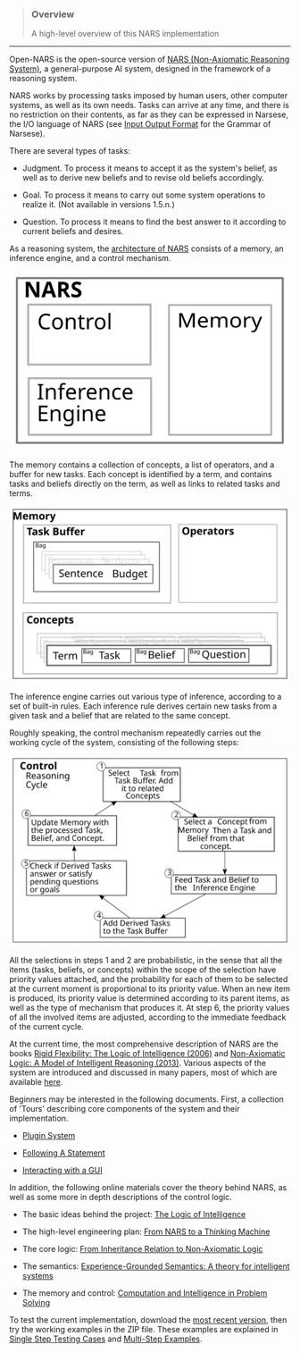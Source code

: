 > ### Overview  
> A high-level overview of this NARS implementation 

***

Open-NARS is the open-source version of [NARS (Non-Axiomatic Reasoning System)](https://sites.google.com/site/narswang/home), a general-purpose AI system, designed in the framework of a reasoning system.

NARS works by processing tasks imposed by human users, other computer systems, as well as its own needs. Tasks can arrive at any time, and there is no restriction on their contents, as far as they can be expressed in Narsese, the I/O language of NARS (see [Input Output Format](https://github.com/opennars/opennars/wiki/Input-Output-Format) for the Grammar of Narsese).

There are several types of tasks:

* Judgment. To process it means to accept it as the system's belief, as well as to derive new beliefs and to revise old beliefs accordingly.

* Goal. To process it means to carry out some system operations to realize it. (Not available in versions 1.5.n.)

* Question. To process it means to find the best answer to it according to current beliefs and desires.

As a reasoning system, the [architecture of NARS](http://www.cis.temple.edu/~pwang/Implementation/NARS/architecture.pdf) consists of a memory, an inference engine, and a control mechanism.

![nars box diagram][narsbox]

The memory contains a collection of concepts, a list of operators, and a buffer for new tasks. Each concept is identified by a term, and contains tasks and beliefs directly on the term, as well as links to related tasks and terms.

![nars memory][memory]

The inference engine carries out various type of inference, according to a set of built-in rules. Each inference rule derives certain new tasks from a given task and a belief that are related to the same concept.

Roughly speaking, the control mechanism repeatedly carries out the working cycle of the system, consisting of the following steps:

![nars reasoning cycle][control]

All the selections in steps 1 and 2 are probabilistic, in the sense that all the items (tasks, beliefs, or concepts) within the scope of the selection have priority values attached, and the probability for each of them to be selected at the current moment is proportional to its priority value. When an new item is produced, its priority value is determined according to its parent items, as well as the type of mechanism that produces it. At step 6, the priority values of all the involved items are adjusted, according to the immediate feedback of the current cycle.

At the current time, the most comprehensive description of NARS are the books [Rigid Flexibility: The Logic of Intelligence (2006)](http://www.springer.com/us/book/9781402050442) and [Non-Axiomatic Logic: A Model of Intelligent Reasoning (2013)](http://www.worldscientific.com/worldscibooks/10.1142/8665). Various aspects of the system are introduced and discussed in many papers, most of which are available [here](http://www.cis.temple.edu/~pwang/papers.html).

Beginners may be interested in the following documents. First, a collection of 'Tours' describing core components of the system and their implementation. 

* [Plugin System](tours/Plugins.md)

* [Following A Statement](tours/FollowStatement.md)

* [Interacting with a GUI](tours/GUIs.md)

In addition, the following online materials cover the theory behind NARS, as well as some more in depth descriptions of the control logic.

* The basic ideas behind the project: [The Logic of Intelligence](http://www.cis.temple.edu/~pwang/Publication/logic_intelligence.pdf)

* The high-level engineering plan: [From NARS to a Thinking Machine](http://www.cis.temple.edu/~pwang/Publication/roadmap.pdf)

* The core logic: [From Inheritance Relation to Non-Axiomatic Logic](http://www.cis.temple.edu/~pwang/Publication/inheritance_nal.pdf)

* The semantics: [Experience-Grounded Semantics: A theory for intelligent systems](http://www.cis.temple.edu/~pwang/Publication/semantics.pdf)

* The memory and control: [Computation and Intelligence in Problem Solving](http://www.cis.temple.edu/~pwang/Writing/computation.pdf)

To test the current implementation, download the [most recent version](https://drive.google.com/a/temple.edu/folderview?id=0B8Z4Yige07tBUk5LSUtxSGY0eVk&usp=sharing#), then try the working examples in the ZIP file. These examples are explained in [Single Step Testing Cases](https://github.com/opennars/opennars/wiki/Single-Step-Testing-Cases) and [Multi-Step Examples](https://github.com/opennars/opennars/wiki/MultiStep-Examples).

[narsbox]: ../img/nars_box.svg
[control]: ../img/control_overview.svg
[memory]: ../img/memory_overview.svg 